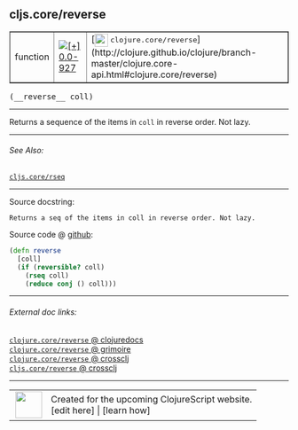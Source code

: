 ## cljs.core/reverse



 <table border="1">
<tr>
<td>function</td>
<td><a href="https://github.com/cljsinfo/cljs-api-docs/tree/0.0-927"><img valign="middle" alt="[+] 0.0-927" title="Added in 0.0-927" src="https://img.shields.io/badge/+-0.0--927-lightgrey.svg"></a> </td>
<td>
[<img height="24px" valign="middle" src="http://i.imgur.com/1GjPKvB.png"> <samp>clojure.core/reverse</samp>](http://clojure.github.io/clojure/branch-master/clojure.core-api.html#clojure.core/reverse)
</td>
</tr>
</table>


 <samp>
(__reverse__ coll)<br>
</samp>

---

Returns a sequence of the items in `coll` in reverse order. Not lazy.



---


###### See Also:

[`cljs.core/rseq`](../cljs.core/rseq.md)<br>

---


Source docstring:

```
Returns a seq of the items in coll in reverse order. Not lazy.
```


Source code @ [github](https://github.com/clojure/clojurescript/blob/r1503/src/cljs/cljs/core.cljs#L1658-L1663):

```clj
(defn reverse
  [coll]
  (if (reversible? coll)
    (rseq coll)
    (reduce conj () coll)))
```

<!--
Repo - tag - source tree - lines:

 <pre>
clojurescript @ r1503
└── src
    └── cljs
        └── cljs
            └── <ins>[core.cljs:1658-1663](https://github.com/clojure/clojurescript/blob/r1503/src/cljs/cljs/core.cljs#L1658-L1663)</ins>
</pre>

-->

---



###### External doc links:

[`clojure.core/reverse` @ clojuredocs](http://clojuredocs.org/clojure.core/reverse)<br>
[`clojure.core/reverse` @ grimoire](http://conj.io/store/v1/org.clojure/clojure/1.7.0-beta3/clj/clojure.core/reverse/)<br>
[`clojure.core/reverse` @ crossclj](http://crossclj.info/fun/clojure.core/reverse.html)<br>
[`cljs.core/reverse` @ crossclj](http://crossclj.info/fun/cljs.core.cljs/reverse.html)<br>

---

 <table>
<tr><td>
<img valign="middle" align="right" width="48px" src="http://i.imgur.com/Hi20huC.png">
</td><td>
Created for the upcoming ClojureScript website.<br>
[edit here] | [learn how]
</td></tr></table>

[edit here]:https://github.com/cljsinfo/cljs-api-docs/blob/master/cljsdoc/cljs.core/reverse.cljsdoc
[learn how]:https://github.com/cljsinfo/cljs-api-docs/wiki/cljsdoc-files

<!--

This information was too distracting to show to readers, but I'll leave it
commented here since it is helpful to:

- pretty-print the data used to generate this document
- and show how to retrieve that data



The API data for this symbol:

```clj
{:description "Returns a sequence of the items in `coll` in reverse order. Not lazy.",
 :ns "cljs.core",
 :name "reverse",
 :signature ["[coll]"],
 :history [["+" "0.0-927"]],
 :type "function",
 :related ["cljs.core/rseq"],
 :full-name-encode "cljs.core/reverse",
 :source {:code "(defn reverse\n  [coll]\n  (if (reversible? coll)\n    (rseq coll)\n    (reduce conj () coll)))",
          :title "Source code",
          :repo "clojurescript",
          :tag "r1503",
          :filename "src/cljs/cljs/core.cljs",
          :lines [1658 1663]},
 :full-name "cljs.core/reverse",
 :clj-symbol "clojure.core/reverse",
 :docstring "Returns a seq of the items in coll in reverse order. Not lazy."}

```

Retrieve the API data for this symbol:

```clj
;; from Clojure REPL
(require '[clojure.edn :as edn])
(-> (slurp "https://raw.githubusercontent.com/cljsinfo/cljs-api-docs/catalog/cljs-api.edn")
    (edn/read-string)
    (get-in [:symbols "cljs.core/reverse"]))
```

-->

